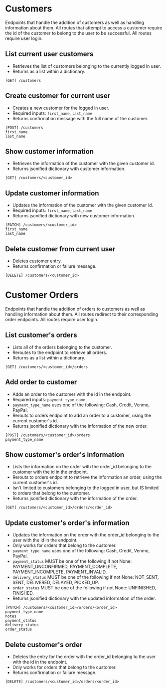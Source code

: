 # Customers
Endpoints that handle the addition of customers as well as handling information about them. All routes that attempt to access a customer require the id of the customer to belong to the user to be successful. All routes require user login.

## List current user customers
- Retrieves the list of customers belonging to the currently logged in user.
- Returns as a list within a dictionary.
```
[GET] /customers
```
## Create customer for current user
- Creates a new customer for the logged in user.
- Required inputs: `first_name`, `last_name`
- Returns confirmation message with the full name of the customer.
```
[POST] /customers
first_name
last_name
```
## Show customer information
- Retrieves the information of the customer with the given customer id.
- Returns jsonified dictionary with customer information.
```
[GET] /customers/<customer_id>
```
## Update customer information
- Updates the information of the customer with the given customer id.
- Required inputs: `first_name`, `last_name`
- Returns jsonified dictionary with new customer information.
```
[PATCH] /customers/<customer_id>
first_name
last_name
```
## Delete customer from current user
- Deletes customer entry. 
- Returns confirmation or failure message.
```
[DELETE] /customers/<customer_id>
```
# Customer Orders
Endpoints that handle the addition of orders to customers as well as handling information about them. All routes redirect to their corresponding order endpoints. All routes require user login. 

## List customer's orders
- Lists all of the orders belonging to the customer.
- Reroutes to the endpoint to retrieve all orders.
- Returns as a list within a dictionary.
```
[GET] /customers/<customer_id>/orders
```
## Add order to customer
- Adds an order to the customer with the id in the endpoint.
- Required inputs: `payment_type_name`
- `payment_type_name` uses one of the following: Cash, Credit, Venmo, PayPal.
- Rerouts to orders endpoint to add an order to a customer, using the current customer's id.
- Returns jsonified dictionary with the information of the new order.
```
[POST] /customers/<customer_id>/orders
payment_type_name
```
## Show customer's order's information
- Lists the information on the order with the order_id belonging to the customer with the id in the endpoint. 
- Rerouts to orders endpoint to retrieve the information an order, using the current customer's id.
- Isn't limited to customers belonging to the logged in user, but IS limited to orders that belong to the customer.
- Returns jsonified dictionary with the information of the order.
```
[GET] /customers/<customer_id>/orders/<order_id>
```
## Update customer's order's information
- Updates the information on the order with the order_id belonging to the user with the id in the endpoint. 
- Only works for orders that belong to the customer.
- `payment_type_name` uses one of the following: Cash, Credit, Venmo, PayPal.
- `payment_status` MUST be one of the following if not None: PAYMENT_UNCONFIRMED, PAYMENT_COMPLETE, PAYMENT_INCOMPLETE, PAYMENT_INVALID.
- `delivery_status` MUST be one of the following if not None: NOT_SENT, SENT, DELIVERED, DELAYED, PICKED_UP.
- `order_status` MUST be one of the following if not None: UNFINISHED, FINISHED.
- Returns jsonified dictionary with the updated information of the order.
```
[PATCH] /customers/<customer_id>/orders/<order_id>
payment_type_name
notes
payment_status
delivery_status
order_status
```
## Delete customer's order
- Deletes the entry for the order with the order_id belonging to the user with the id in the endpoint. 
- Only works for orders that belong to the customer.
- Returns confirmation or failure message.
```
[DELETE] /customers/<customer_id>/orders/<order_id>
```
